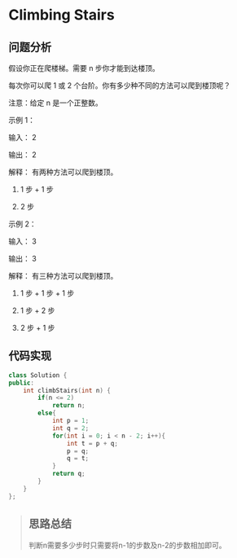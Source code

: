 # Climbing Stairs
## 问题分析
假设你正在爬楼梯。需要 n 步你才能到达楼顶。

每次你可以爬 1 或 2 个台阶。你有多少种不同的方法可以爬到楼顶呢？

注意：给定 n 是一个正整数。

示例 1：

输入： 2

输出： 2

解释： 有两种方法可以爬到楼顶。

1.  1 步 + 1 步

2.  2 步

示例 2：

输入： 3

输出： 3

解释： 有三种方法可以爬到楼顶。

1.  1 步 + 1 步 + 1 步

2.  1 步 + 2 步

3.  2 步 + 1 步
## 代码实现
```cpp
class Solution {
public:
    int climbStairs(int n) {
        if(n <= 2)
            return n;
        else{
            int p = 1;
            int q = 2;
            for(int i = 0; i < n - 2; i++){
                int t = p + q;
                p = q;
                q = t;
            }
            return q;
        }
    }
};
```
>## 思路总结
>判断n需要多少步时只需要将n-1的步数及n-2的步数相加即可。
